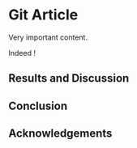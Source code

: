 # Git Article 

Very important content.

Indeed ! 

## Results and Discussion

## Conclusion

## Acknowledgements

